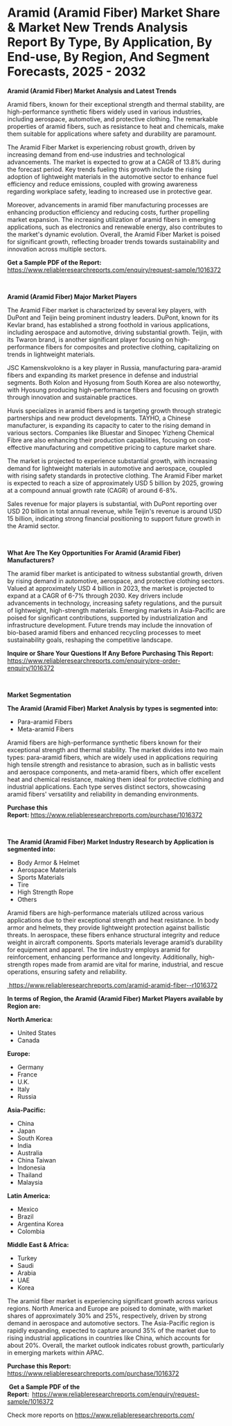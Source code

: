 <p><h1>Aramid (Aramid Fiber) Market Share & Market New Trends Analysis Report By Type, By Application, By End-use, By Region, And Segment Forecasts, 2025 - 2032</h1></p><p><strong>Aramid (Aramid Fiber) Market Analysis and Latest Trends</strong></p>
<p><p>Aramid fibers, known for their exceptional strength and thermal stability, are high-performance synthetic fibers widely used in various industries, including aerospace, automotive, and protective clothing. The remarkable properties of aramid fibers, such as resistance to heat and chemicals, make them suitable for applications where safety and durability are paramount.</p><p>The Aramid Fiber Market is experiencing robust growth, driven by increasing demand from end-use industries and technological advancements. The market is expected to grow at a CAGR of 13.8% during the forecast period. Key trends fueling this growth include the rising adoption of lightweight materials in the automotive sector to enhance fuel efficiency and reduce emissions, coupled with growing awareness regarding workplace safety, leading to increased use in protective gear.</p><p>Moreover, advancements in aramid fiber manufacturing processes are enhancing production efficiency and reducing costs, further propelling market expansion. The increasing utilization of aramid fibers in emerging applications, such as electronics and renewable energy, also contributes to the market's dynamic evolution. Overall, the Aramid Fiber Market is poised for significant growth, reflecting broader trends towards sustainability and innovation across multiple sectors.</p></p>
<p><strong>Get a Sample PDF of the Report:&nbsp;</strong> <a href="https://www.reliableresearchreports.com/enquiry/request-sample/1016372?utm_campaign=2253&utm_medium=2&utm_source=Github&utm_content=ia&utm_term=27032025&utm_id=aramid-aramid-fiber">https://www.reliableresearchreports.com/enquiry/request-sample/1016372</a></p>
<p>&nbsp;</p>
<p><strong>Aramid (Aramid Fiber) Major Market Players</strong></p>
<p><p>The Aramid Fiber market is characterized by several key players, with DuPont and Teijin being prominent industry leaders. DuPont, known for its Kevlar brand, has established a strong foothold in various applications, including aerospace and automotive, driving substantial growth. Teijin, with its Twaron brand, is another significant player focusing on high-performance fibers for composites and protective clothing, capitalizing on trends in lightweight materials.</p><p>JSC Kamenskvolokno is a key player in Russia, manufacturing para-aramid fibers and expanding its market presence in defense and industrial segments. Both Kolon and Hyosung from South Korea are also noteworthy, with Hyosung producing high-performance fibers and focusing on growth through innovation and sustainable practices.</p><p>Huvis specializes in aramid fibers and is targeting growth through strategic partnerships and new product developments. TAYHO, a Chinese manufacturer, is expanding its capacity to cater to the rising demand in various sectors. Companies like Bluestar and Sinopec Yizheng Chemical Fibre are also enhancing their production capabilities, focusing on cost-effective manufacturing and competitive pricing to capture market share.</p><p>The market is projected to experience substantial growth, with increasing demand for lightweight materials in automotive and aerospace, coupled with rising safety standards in protective clothing. The Aramid Fiber market is expected to reach a size of approximately USD 5 billion by 2025, growing at a compound annual growth rate (CAGR) of around 6-8%.</p><p>Sales revenue for major players is substantial, with DuPont reporting over USD 20 billion in total annual revenue, while Teijin's revenue is around USD 15 billion, indicating strong financial positioning to support future growth in the Aramid sector.</p></p>
<p>&nbsp;</p>
<p><strong>What Are The Key Opportunities For Aramid (Aramid Fiber) Manufacturers?</strong></p>
<p><p>The aramid fiber market is anticipated to witness substantial growth, driven by rising demand in automotive, aerospace, and protective clothing sectors. Valued at approximately USD 4 billion in 2023, the market is projected to expand at a CAGR of 6-7% through 2030. Key drivers include advancements in technology, increasing safety regulations, and the pursuit of lightweight, high-strength materials. Emerging markets in Asia-Pacific are poised for significant contributions, supported by industrialization and infrastructure development. Future trends may include the innovation of bio-based aramid fibers and enhanced recycling processes to meet sustainability goals, reshaping the competitive landscape.</p></p>
<p><strong>Inquire or Share Your Questions If Any Before Purchasing This Report:</strong> <a href="https://www.reliableresearchreports.com/enquiry/pre-order-enquiry/1016372?utm_campaign=2253&utm_medium=2&utm_source=Github&utm_content=ia&utm_term=27032025&utm_id=aramid-aramid-fiber">https://www.reliableresearchreports.com/enquiry/pre-order-enquiry/1016372</a></p>
<p>&nbsp;</p>
<p><strong>Market Segmentation</strong></p>
<p><strong>The Aramid (Aramid Fiber) Market Analysis by types is segmented into:</strong></p>
<p><ul><li>Para-aramid Fibers</li><li>Meta-aramid Fibers</li></ul></p>
<p><p>Aramid fibers are high-performance synthetic fibers known for their exceptional strength and thermal stability. The market divides into two main types: para-aramid fibers, which are widely used in applications requiring high tensile strength and resistance to abrasion, such as in ballistic vests and aerospace components, and meta-aramid fibers, which offer excellent heat and chemical resistance, making them ideal for protective clothing and industrial applications. Each type serves distinct sectors, showcasing aramid fibers' versatility and reliability in demanding environments.</p></p>
<p><strong>Purchase this Report:&nbsp;</strong><a href="https://www.reliableresearchreports.com/purchase/1016372?utm_campaign=2253&utm_medium=2&utm_source=Github&utm_content=ia&utm_term=27032025&utm_id=aramid-aramid-fiber">https://www.reliableresearchreports.com/purchase/1016372</a></p>
<p>&nbsp;</p>
<p><strong>The Aramid (Aramid Fiber) Market Industry Research by Application is segmented into:</strong></p>
<p><ul><li>Body Armor & Helmet</li><li>Aerospace Materials</li><li>Sports Materials</li><li>Tire</li><li>High Strength Rope</li><li>Others</li></ul></p>
<p><p>Aramid fibers are high-performance materials utilized across various applications due to their exceptional strength and heat resistance. In body armor and helmets, they provide lightweight protection against ballistic threats. In aerospace, these fibers enhance structural integrity and reduce weight in aircraft components. Sports materials leverage aramid’s durability for equipment and apparel. The tire industry employs aramid for reinforcement, enhancing performance and longevity. Additionally, high-strength ropes made from aramid are vital for marine, industrial, and rescue operations, ensuring safety and reliability.</p></p>
<p><a href="https://www.reliableresearchreports.com/aramid-aramid-fiber--r1016372?utm_campaign=2253&utm_medium=2&utm_source=Github&utm_content=ia&utm_term=27032025&utm_id=aramid-aramid-fiber">&nbsp;https://www.reliableresearchreports.com/aramid-aramid-fiber--r1016372</a></p>
<p><strong>In terms of Region, the Aramid (Aramid Fiber) Market Players available by Region are:</strong></p>
<p>
    <p> <strong> North America: </strong>
        <ul>
            <li>United States</li>
            <li>Canada</li>
        </ul>
        </p> 
    <p> <strong> Europe: </strong>
        <ul>
            <li>Germany</li>
            <li>France</li>
            <li>U.K.</li>
            <li>Italy</li>
            <li>Russia</li>
        </ul>
        </p> 
    <p> <strong> Asia-Pacific: </strong>
        <ul>
            <li>China</li>
            <li>Japan</li>
            <li>South Korea</li>
            <li>India</li>
            <li>Australia</li>
            <li>China Taiwan</li>
            <li>Indonesia</li>
            <li>Thailand</li>
            <li>Malaysia</li>
        </ul>
        </p> 
    <p> <strong> Latin America: </strong>
        <ul>
            <li>Mexico</li>
            <li>Brazil</li>
            <li>Argentina Korea</li>
            <li>Colombia</li>
        </ul>
        </p> 
    <p> <strong> Middle East & Africa: </strong>
        <ul>
            <li>Turkey</li>
            <li>Saudi</li>
            <li>Arabia</li>
            <li>UAE</li>
            <li>Korea</li>
        </ul>
    </p>
    </p>
<p><p>The aramid fiber market is experiencing significant growth across various regions. North America and Europe are poised to dominate, with market shares of approximately 30% and 25%, respectively, driven by strong demand in aerospace and automotive sectors. The Asia-Pacific region is rapidly expanding, expected to capture around 35% of the market due to rising industrial applications in countries like China, which accounts for about 20%. Overall, the market outlook indicates robust growth, particularly in emerging markets within APAC.</p></p>
<p><strong>Purchase this Report: </strong><a href="https://www.reliableresearchreports.com/purchase/1016372?utm_campaign=2253&utm_medium=2&utm_source=Github&utm_content=ia&utm_term=27032025&utm_id=aramid-aramid-fiber">https://www.reliableresearchreports.com/purchase/1016372</a></p>
<p>&nbsp;<strong>Get a Sample PDF of the Report:&nbsp;&nbsp;</strong><a href="https://www.reliableresearchreports.com/enquiry/request-sample/1016372?utm_campaign=2253&utm_medium=2&utm_source=Github&utm_content=ia&utm_term=27032025&utm_id=aramid-aramid-fiber">https://www.reliableresearchreports.com/enquiry/request-sample/1016372</a></p>
<p><strong></strong></p>
<p>Check more reports on <a href="https://www.reliableresearchreports.com/?utm_campaign=2253&utm_medium=2&utm_source=Github&utm_content=ia&utm_term=27032025&utm_id=aramid-aramid-fiber">https://www.reliableresearchreports.com/</a></p>